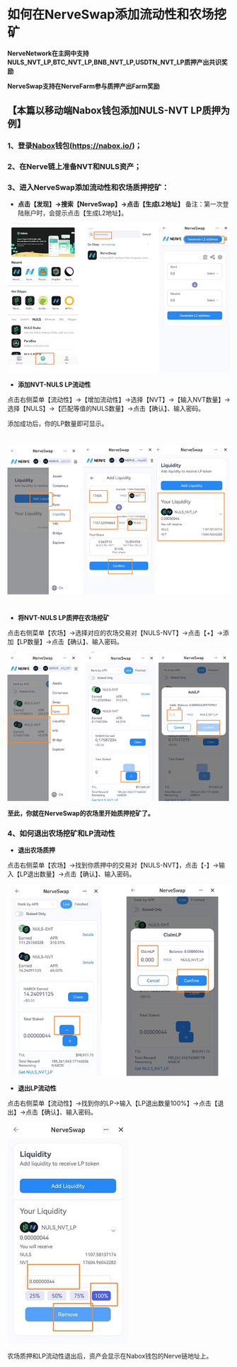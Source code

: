 
# 如何在NerveSwap添加流动性和农场挖矿

**NerveNetwork在主网中支持NULS_NVT_LP,BTC_NVT_LP,BNB_NVT_LP,USDTN_NVT_LP质押产出共识奖励**

**NerveSwap支持在NerveFarm参与质押产出Farm奖励**

## 【本篇以移动端Nabox钱包添加NULS-NVT LP质押为例】

### 1、登录[Nabox](https://nabox.io/)钱包(https://nabox.io/)；
### 2、在Nerve链上准备NVT和NULS资产；
### 3、进入NerveSwap添加流动性和农场质押挖矿：

* **点击【发现】→搜索【NerveSwap】→点击【生成L2地址】**
备注：第一次登陆账户时，会提示点击【生成L2地址】。

![1111|690x460](./g_liqudity/1.jpeg)


* **添加NVT-NULS LP流动性**

点击右侧菜单【流动性】→【增加流动性】→选择【NVT】→【输入NVT数量】→选择【NULS】→【匹配等值的NULS数量】→点击【确认】、输入密码。

添加成功后，你的LP数量即可显示。
#
![456|690x460](./g_liqudity/2.jpeg)
#
* **将NVT-NULS LP质押在农场挖矿**

点击右侧菜单【农场】→选择对应的农场交易对【NULS-NVT】→点击【+】→添加【LP数量】→点击【确认】、输入密码。

![|602x401](./g_liqudity/3.jpeg)


**至此，你就在NerveSwap的农场里开始质押挖矿了。**

### **4、如何退出农场挖矿和LP流动性**


* **退出农场质押**

点击右侧菜单【农场】→找到你质押中的交易对【NULS-NVT】，点击【-】→输入【LP退出数量】→点击【确认】、输入密码。

![100|583x500](./g_liqudity/4.jpeg)


* **退出LP流动性**

点击右侧菜单【流动性】→找到你的LP→输入【LP退出数量100%】→点击【退出】→点击【确认】、输入密码。

![11|274x499](./g_liqudity/5.jpeg)

农场质押和LP流动性退出后，资产会显示在Nabox钱包的Nerve链地址上。
